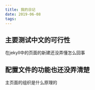 ```yaml
---
title: 我的日记
date: 2019-06-08 
tags:
---
```


## 主要测试中文的可行性
在jekyll中的页面的新建还没弄懂怎么回事
## 配置文件的功能也还没弄清楚
主页面的组织是什么原理的